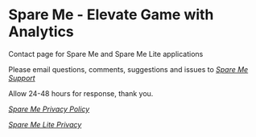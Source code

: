 # Spare Me - Elevate Game with Analytics

Contact page for Spare Me and Spare Me Lite applications

Please email questions, comments, suggestions and issues to <a href="mailto:SpareMeService@gmail.com"><i>Spare Me Support</i></a>

Allow 24-48 hours for response, thank you.

<a href="https://tsass123.github.io/spareme/smprivacy.html"><i>Spare Me Privacy Policy</i></a>

<a href="https://tsass123.github.io/spareme/privacy.html"><i>Spare Me Lite Privacy</i></a>

